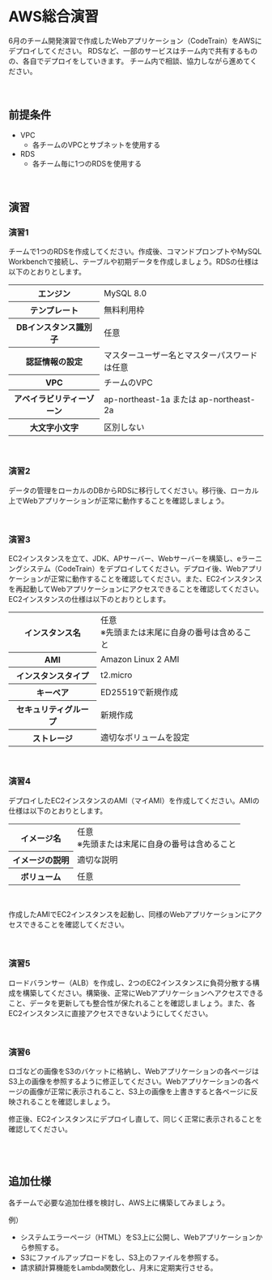 # AWS総合演習

6月のチーム開発演習で作成したWebアプリケーション（CodeTrain）をAWSにデプロイしてください。
RDSなど、一部のサービスはチーム内で共有するものの、各自でデプロイをしていきます。
チーム内で相談、協力しながら進めてください。

<br>

## 前提条件

- VPC
    - 各チームのVPCとサブネットを使用する
- RDS
    - 各チーム毎に1つのRDSを使用する

<br>

## 演習

### 演習1

チームで1つのRDSを作成してください。作成後、コマンドプロンプトやMySQL Workbenchで接続し、テーブルや初期データを作成しましょう。RDSの仕様は以下のとおりとします。

<table>
    <tr>
        <th>エンジン</th>
        <td>MySQL 8.0</td>
    </tr>
    <tr>
        <th>テンプレート</th>
        <td>無料利用枠</td>
    </tr>
    <tr>
        <th>DBインスタンス識別子</th>
        <td>任意</td>
    </tr>
    <tr>
        <th>認証情報の設定</th>
        <td>マスターユーザー名とマスターパスワードは任意</td>
    </tr>
    <tr>
        <th>VPC</th>
        <td>チームのVPC</td>
    </tr>
    <tr>
        <th>アベイラビリティーゾーン</th>
        <td>ap-northeast-1a または ap-northeast-2a</td>
    </tr>
    <tr>
        <th>大文字小文字</th>
        <td>区別しない</td>
    </tr>
</table>

<br>

### 演習2

データの管理をローカルのDBからRDSに移行してください。移行後、ローカル上でWebアプリケーションが正常に動作することを確認しましょう。

<br>

### 演習3

EC2インスタンスを立て、JDK、APサーバー、Webサーバーを構築し、eラーニングシステム（CodeTrain）をデプロイしてください。デプロイ後、Webアプリケーションが正常に動作することを確認してください。また、EC2インスタンスを再起動してWebアプリケーションにアクセスできることを確認してください。EC2インスタンスの仕様は以下のとおりとします。

<table>
    <tr>
        <th>インスタンス名</th>
        <td>任意<br>※先頭または末尾に自身の番号は含めること</td>
    </tr>
    <tr>
        <th>AMI</th>
        <td>Amazon Linux 2 AMI</td>
    </tr>
    <tr>
        <th>インスタンスタイプ</th>
        <td>t2.micro</td>
    </tr>
    <tr>
        <th>キーペア</th>
        <td>ED25519で新規作成</td>
    </tr>
    <tr>
        <th>セキュリティグループ</th>
        <td>新規作成</td>
    </tr>
    <tr>
        <th>ストレージ</th>
        <td>適切なボリュームを設定</td>
    </tr>
</table>

<br>

### 演習4

デプロイしたEC2インスタンスのAMI（マイAMI）を作成してください。AMIの仕様は以下のとおりとします。

<table>
    <tr>
        <th>イメージ名</th>
        <td>任意<br>※先頭または末尾に自身の番号は含めること</td>
    </tr>
    <tr>
        <th>イメージの説明</th>
        <td>適切な説明</td>
    </tr>
    <tr>
        <th>ボリューム</th>
        <td>任意</td>
    </tr>
</table>

<br>

作成したAMIでEC2インスタンスを起動し、同様のWebアプリケーションにアクセスできることを確認してください。

<br>

### 演習5

ロードバランサー（ALB）を作成し、2つのEC2インスタンスに負荷分散する構成を構築してください。構築後、正常にWebアプリケーションへアクセスできること、データを更新しても整合性が保たれることを確認しましょう。また、各EC2インスタンスに直接アクセスできないようにしてください。

<br>

### 演習6

ロゴなどの画像をS3のバケットに格納し、Webアプリケーションの各ページはS3上の画像を参照するように修正してください。Webアプリケーションの各ページの画像が正常に表示されること、S3上の画像を上書きすると各ページに反映されることを確認しましょう。

修正後、EC2インスタンスにデプロイし直して、同じく正常に表示されることを確認してください。

<br><br>

## 追加仕様

各チームで必要な追加仕様を検討し、AWS上に構築してみましょう。

例）

- システムエラーページ（HTML）をS3上に公開し、Webアプリケーションから参照する。
- S3にファイルアップロードをし、S3上のファイルを参照する。
- 請求額計算機能をLambda関数化し、月末に定期実行させる。
